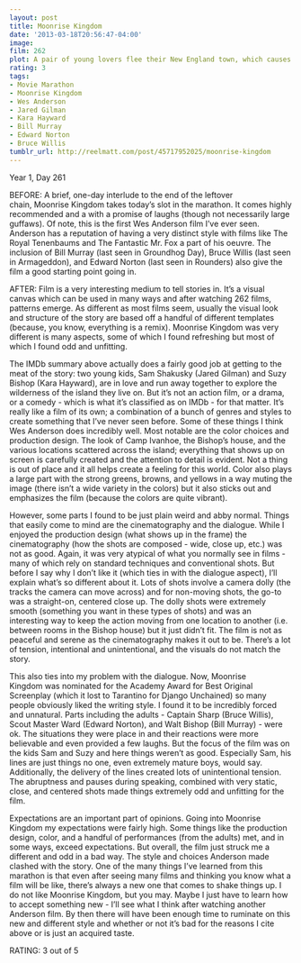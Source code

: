 ```yaml
---
layout: post
title: Moonrise Kingdom
date: '2013-03-18T20:56:47-04:00'
image: 
film: 262
plot: A pair of young lovers flee their New England town, which causes a local search party to fan out and find them.
rating: 3
tags:
- Movie Marathon
- Moonrise Kingdom
- Wes Anderson
- Jared Gilman
- Kara Hayward
- Bill Murray
- Edward Norton
- Bruce Willis
tumblr_url: http://reelmatt.com/post/45717952025/moonrise-kingdom
---
```


Year 1, Day 261

BEFORE: A brief, one-day interlude to the end of the leftover chain, Moonrise Kingdom takes today’s slot in the marathon. It comes highly recommended and a with a promise of laughs (though not necessarily large guffaws). Of note, this is the first Wes Anderson film I’ve ever seen. Anderson has a reputation of having a very distinct style with films like The Royal Tenenbaums and The Fantastic Mr. Fox a part of his oeuvre. The inclusion of Bill Murray (last seen in Groundhog Day), Bruce Willis (last seen in Armageddon), and Edward Norton (last seen in Rounders) also give the film a good starting point going in.

AFTER: Film is a very interesting medium to tell stories in. It’s a visual canvas which can be used in many ways and after watching 262 films, patterns emerge. As different as most films seem, usually the visual look and structure of the story are based off a handful of different templates (because, you know, everything is a remix). Moonrise Kingdom was very different is many aspects, some of which I found refreshing but most of which I found odd and unfitting.

The IMDb summary above actually does a fairly good job at getting to the meat of the story: two young kids, Sam Shakusky (Jared Gilman) and Suzy Bishop (Kara Hayward), are in love and run away together to explore the wilderness of the island they live on. But it’s not an action film, or a drama, or a comedy - which is what it’s classified as on IMDb - for that matter. It’s really like a film of its own; a combination of a bunch of genres and styles to create something that I’ve never seen before. Some of these things I think Wes Anderson does incredibly well. Most notable are the color choices and production design. The look of Camp Ivanhoe, the Bishop’s house, and the various locations scattered across the island; everything that shows up on screen is carefully created and the attention to detail is evident. Not a thing is out of place and it all helps create a feeling for this world. Color also plays a large part with the strong greens, browns, and yellows in a way muting the image (there isn’t a wide variety in the colors) but it also sticks out and emphasizes the film (because the colors are quite vibrant).

However, some parts I found to be just plain weird and abby normal. Things that easily come to mind are the cinematography and the dialogue. While I enjoyed the production design (what shows up in the frame) the cinematography (how the shots are composed - wide, close up, etc.) was not as good. Again, it was very atypical of what you normally see in films - many of which rely on standard techniques and conventional shots. But before I say why I don’t like it (which ties in with the dialogue aspect), I’ll explain what’s so different about it. Lots of shots involve a camera dolly (the tracks the camera can move across) and for non-moving shots, the go-to was a straight-on, centered close up. The dolly shots were extremely smooth (something you want in these types of shots) and was an interesting way to keep the action moving from one location to another (i.e. between rooms in the Bishop house) but it just didn’t fit. The film is not as peaceful and serene as the cinematography makes it out to be. There’s a lot of tension, intentional and unintentional, and the visuals do not match the story.

This also ties into my problem with the dialogue. Now, Moonrise Kingdom was nominated for the Academy Award for Best Original Screenplay (which it lost to Tarantino for Django Unchained) so many people obviously liked the writing style. I found it to be incredibly forced and unnatural. Parts including the adults - Captain Sharp (Bruce Willis), Scout Master Ward (Edward Norton), and Walt Bishop (Bill Murray) - were ok. The situations they were place in and their reactions were more believable and even provided a few laughs. But the focus of the film was on the kids Sam and Suzy and here things weren’t as good. Especially Sam, his lines are just things no one, even extremely mature boys, would say. Additionally, the delivery of the lines created lots of unintentional tension. The abruptness and pauses during speaking, combined with very static, close, and centered shots made things extremely odd and unfitting for the film.

Expectations are an important part of opinions. Going into Moonrise Kingdom my expectations were fairly high. Some things like the production design, color, and a handful of performances (from the adults) met, and in some ways, exceed expectations. But overall, the film just struck me a different and odd in a bad way. The style and choices Anderson made clashed with the story. One of the many things I’ve learned from this marathon is that even after seeing many films and thinking you know what a film will be like, there’s always a new one that comes to shake things up. I do not like Moonrise Kingdom, but you may. Maybe I just have to learn how to accept something new - I’ll see what I think after watching another Anderson film. By then there will have been enough time to ruminate on this new and different style and whether or not it’s bad for the reasons I cite above or is just an acquired taste.

RATING: 3 out of 5

